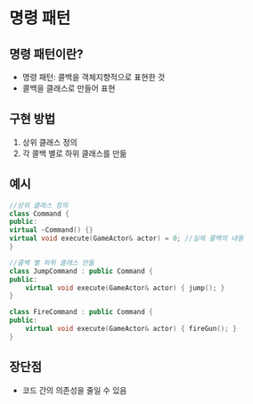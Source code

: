 # 명령 패턴
## 명령 패턴이란?
* 명령 패턴: 콜백을 객체지향적으로 표현한 것
* 콜백을 클래스로 만들어 표현


## 구현 방법
1. 상위 클래스 정의
2. 각 콜백 별로 하위 클래스를 만듦

## 예시
~~~cpp
//상위 클래스 정의
class Command {
public:
virtual ~Command() {}
virtual void execute(GameActor& actor) = 0; //실제 콜백의 내용
}

//콜백 별 하위 클래스 만듦
class JumpCommand : public Command {
public:
    virtual void execute(GameActor& actor) { jump(); }
}

class FireCommand : public Command {
public:
    virtual void execute(GameActor& actor) { fireGun(); }
}
~~~


## 장단점

* 코드 간의 의존성을 줄일 수 있음